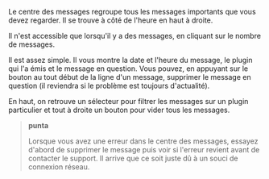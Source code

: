 Le centre des messages regroupe tous les messages importants que vous
devez regarder. Il se trouve à côté de l'heure en haut à droite.

Il n'est accessible que lorsqu'il y a des messages, en cliquant sur le
nombre de messages.

Il est assez simple. Il vous montre la date et l'heure du message, le
plugin qui l'a émis et le message en question. Vous pouvez, en appuyant
sur le bouton au tout début de la ligne d'un message, supprimer le
message en question (il reviendra si le problème est toujours
d'actualité).

En haut, on retrouve un sélecteur pour filtrer les messages sur un
plugin particulier et tout à droite un bouton pour vider tous les
messages.

> **punta**
>
> Lorsque vous avez une erreur dans le centre des messages, essayez
> d'abord de supprimer le message puis voir si l'erreur revient avant de
> contacter le support. Il arrive que ce soit juste dû à un souci de
> connexion réseau.
